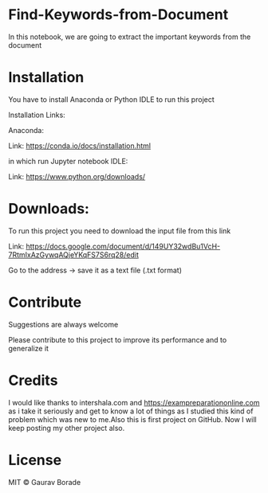 # Find-Keywords-from-Document
In this notebook, we are going to extract the important keywords from the document

# Installation
You have to install Anaconda or Python IDLE to run this project

Installation Links:

Anaconda:

Link: https://conda.io/docs/installation.html

in which run Jupyter notebook
IDLE:

Link: https://www.python.org/downloads/


# Downloads:

To run this project you need to download the input file from this link

Link: https://docs.google.com/document/d/149UY32wdBu1VcH-7RtmIxAzGywqAQjeYKqFS7S6rq28/edit

Go to the address -> save it as a text file (.txt format)


# Contribute

Suggestions are always welcome

Please contribute to this project to improve its performance and to generalize it


# Credits

I would like thanks to intershala.com and https://exampreparationonline.com as i take it seriously and get to know a lot of things as I studied this kind of problem which was new to me.Also this is first project on GitHub. Now I will keep posting my other project also.

# License

MIT © Gaurav Borade

 

